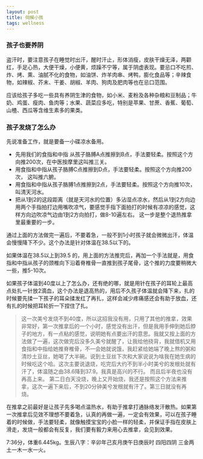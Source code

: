 ```yaml
---
layout: post
title: 伺候小孩
tags: wellness
---
```


### 孩子也要养阴

盗汗时，要注意孩子在睡觉时出汗，醒时汗止，形体消瘦，皮肤干燥无泽，两颧红，手足心热，大便干燥，小便黄，烦躁不宁等，属于阴虚表现。要忌口不吃煎、炸、烤、熏、油腻不化的食物，如油饼、炸羊肉串、烤鸭，膨化食品等；辛辣食物，如辣椒、芥末、干姜、胡椒、羊肉、狗肉及肥肉等也在忌口范围。

应该给孩子多吃一些具有养阴生津的食物，如小米、麦粉及各种杂粮和豆制品；牛奶、鸡蛋、瘦肉、鱼肉等；水果、蔬菜应多吃，特别是苹果、甘蔗、香蕉、葡萄、山楂、西瓜等含维生素多的果类。

<!--break-->

### 孩子发烧了怎么办

先说准备工作，就是要备一小碟凉水备用。

* 先用我们的食指和中指 从孩子胳膊A点推擦到B点，手法要轻柔。按照这个方向推200次，在中医按摩里这叫推三关。
* 用食指和中指从孩子胳膊C点推擦到D点，手法要轻柔。按照这个方向推200次， 这叫推六腑。
* 用食指和中指从孩子胳膊1点推擦到2点，手法要轻柔。按照这个方向推10次， 叫清天河水。
* 把从1到2的这段距离（就是天河水的位置）多沾湿点凉水，然后从1到2方向边用两个手指拍打边用嘴吹凉气，要感觉手指下面拍打的时候有凉凉的感觉，这样方向边吹凉气边由1到2方向拍打，做8-10遍左右。 这一步是整个退热推拿里最重要的一步。


通过上面的方法做完一遍后，不要着急，一般不到1小时孩子就会微微出汗，体温会慢慢降下不少。这个办法是针对体温在38.5以下的。

如果体温在38.5以上到39.5 的，用上面的方法推完后，再加一个手法就是，用食指和中指从孩子的颈椎向下沿着脊椎骨一直推到孩子尾骨，这个推的力度要稍微大一些，推5-10次。

如果孩子体温到40度以上了怎么办，还有绝的哪，就是用针在孩子的耳轮上最高点处扎一针放2滴血，这个办法是退高热的，用后不久孩子体温就会降下来，扎的时候要先揉一下孩子的耳朵揉发红了再扎，这样会减少疼痛感还会有助于放血，还有扎的时候把耳轮折一下捏住了扎。

> 这一次美兮发烧不到40度，所以这招我没有用，只用了其他的推拿，效果非常好，第一次推拿后的一个小时，感觉没有出汗，但是我用手伸到她后脖子的地方，有一点粘的感觉，说明她有点要出汗的意思。我就又按上面的方法做了一遍，这次做完后没多久美兮就醒了，让我给他挠背，我就借机又用食指和中指给她推脊椎骨，不一会她就说饿，我赶紧给她端了晚上熬的粥和清炒土豆丝，她喝了大半碗。说到土豆丝下次和大家说说为啥我在她生病的时候吃这个哈。这次主要说退烧，吃完后大约不到半小时美兮的发根处就有汗了，体温随之由38.6降到37.9。我真是高兴的不行。 而且后半夜也没有再高上来。
第二日白天没烧，晚上又开始烧，我还是按照这个方法来推拿，这次一遍下来后，不到20分钟美兮发根就有汗了。第三日就没有再烧。

在推拿之前最好是让孩子先多喝点温热水，有助于推拿打通脉络发汗散热。如果第一次推拿后见效不理想不要着急，认真的再做一遍，一定会有效果，可以在孩子睡着的时候做，手法要轻柔，就像触摸宝宝的小脸一样的轻柔，并保证手指在皮肤上滑走，发烧一般都会有反复，我们要有毅力来用心去推拿，会见到效果。

7:36分，体重6.445kg。生辰八字：辛卯年己亥月庚午日庚辰时 四阳四阴 三金两土一木一水一火。
